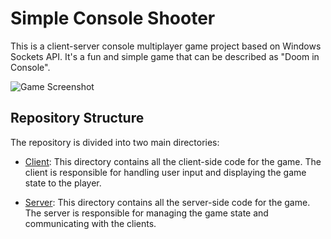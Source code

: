 # Simple Console Shooter

This is a client-server console multiplayer game project based on Windows Sockets API. It's a fun and simple game that can be described as "Doom in Console".

![Game Screenshot](https://github.com/kshchuk/Simple-Console-Shooter/blob/main/Client/docs/screenshot.bmp)

## Repository Structure

The repository is divided into two main directories:

- [Client](https://github.com/kshchuk/Simple-Console-Shooter/tree/main/Client): This directory contains all the client-side code for the game. The client is responsible for handling user input and displaying the game state to the player.

- [Server](https://github.com/kshchuk/Simple-Console-Shooter/tree/main/Server): This directory contains all the server-side code for the game. The server is responsible for managing the game state and communicating with the clients.

